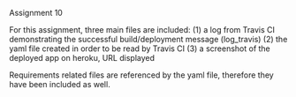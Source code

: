 Assignment 10 

For this assignment, three main files are included:
  (1) a log from Travis CI demonstrating the successful build/deployment message (log_travis) 
  (2) the yaml file created in order to be read by Travis CI 
  (3) a screenshot of the deployed app on heroku, URL displayed

Requirements related files are referenced by the yaml file, therefore they have been included as well. 
  
